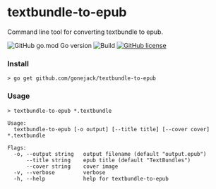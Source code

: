 # textbundle-to-epub

Command line tool for converting textbundle to epub.

![GitHub go.mod Go version](https://img.shields.io/github/go-mod/go-version/gonejack/textbundle-to-epub)
![Build](https://github.com/gonejack/textbundle-to-epub/actions/workflows/go.yml/badge.svg)
[![GitHub license](https://img.shields.io/github/license/gonejack/textbundle-to-epub.svg?color=blue)](LICENSE)

### Install
```shell
> go get github.com/gonejack/textbundle-to-epub
```

### Usage
```shell
> textbundle-to-epub *.textbundle
```
```
Usage:
  textbundle-to-epub [-o output] [--title title] [--cover cover] *.textbundle

Flags:
  -o, --output string   output filename (default "output.epub")
      --title string    epub title (default "TextBundles")
      --cover string    cover image
  -v, --verbose         verbose
  -h, --help            help for textbundle-to-epub
```
